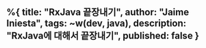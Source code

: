 %{
title: "RxJava 끝장내기",
author: "Jaime Iniesta",
tags: ~w(dev, java),
description: "RxJava에 대해서 끝장내기",
published: false
}
---

